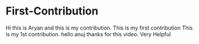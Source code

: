 # First-Contribution
Hi this is Aryan and this is my contribution.
This is my first contribution
This is my 1st contribution.
hello anuj thanks for this video. Very Helpful
